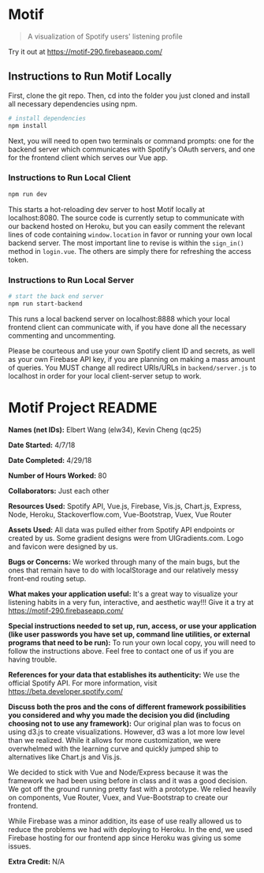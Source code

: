 # Motif

> A visualization of Spotify users' listening profile

Try it out at https://motif-290.firebaseapp.com/

## Instructions to Run Motif Locally
First, clone the git repo. Then, cd into the folder you just cloned and install all necessary dependencies using npm.
``` bash
# install dependencies
npm install

```
Next, you will need to open two terminals or command prompts: one for the backend server which communicates with Spotify's OAuth servers, and one for the frontend client which serves our Vue app.

### Instructions to Run Local Client

``` bash
npm run dev
```

This starts a hot-reloading dev server to host Motif locally at localhost:8080. The source code is currently setup to communicate with our backend hosted on Heroku, but you can easily comment the relevant lines of code containing `window.location` in favor or running your own local backend server. The most important line to revise is within the `sign_in()` method in `login.vue`. The others are simply there for refreshing the access token.


### Instructions to Run Local Server

``` bash
# start the back end server
npm run start-backend
```
This runs a local backend server on localhost:8888 which your local frontend client can communicate with, if you have done all the necessary commenting and uncommenting.

Please be courteous and use your own Spotify client ID and secrets, as well as your own Firebase API key, if you are planning on making a mass amount of queries. You MUST change all redirect URIs/URLs in `backend/server.js` to localhost in order for your local client-server setup to work.


# Motif Project README
**Names (net IDs):** Elbert Wang (elw34), Kevin Cheng (qc25)

**Date Started:** 4/7/18

**Date Completed:** 4/29/18

**Number of Hours Worked:** 80

**Collaborators:** Just each other

**Resources Used:** Spotify API, Vue.js, Firebase, Vis.js, Chart.js, Express, Node, Heroku, Stackoverflow.com, Vue-Bootstrap, Vuex, Vue Router

**Assets Used:** All data was pulled either from Spotify API endpoints or created by us. Some gradient designs were from UIGradients.com. Logo and favicon were designed by us.

**Bugs or Concerns:** We worked through many of the main bugs, but the ones that remain have to do with localStorage and our relatively messy front-end routing setup.

**What makes your application useful:** It's a great way to visualize your listening habits in a very fun, interactive, and aesthetic way!!! Give it a try at https://motif-290.firebaseapp.com/

**Special instructions needed to set up, run, access, or use your application (like user passwords you have set up, command line utilities, or external programs that need to be run):** To run your own local copy, you will need to follow the instructions above. Feel free to contact one of us if you are having trouble.

**References for your data that establishes its authenticity:** We use the official Spotify API. For more information, visit https://beta.developer.spotify.com/

**Discuss both the pros and the cons of different framework possibilities you considered and why you made the decision you did (including choosing not to use any framework):** Our original plan was to focus on using d3.js to create visualizations. However, d3 was a lot more low level than we realized. While it allows for more customization, we were overwhelmed with the learning curve and quickly jumped ship to alternatives like Chart.js and Vis.js.

We decided to stick with Vue and Node/Express because it was the framework we had been using before in class and it was a good decision. We got off the ground running pretty fast with a prototype. We relied heavily on components, Vue Router, Vuex, and Vue-Bootstrap to create our frontend.

While Firebase was a minor addition, its ease of use really allowed us to reduce the problems we had with deploying to Heroku. In the end, we used Firebase hosting for our frontend app since Heroku was giving us some issues.

**Extra Credit:** N/A
